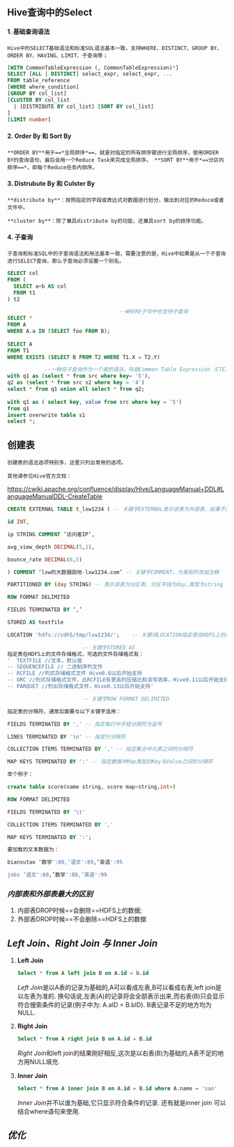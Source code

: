 ## Hive查询中的Select

#### 1. 基础查询语法

	Hive中的SELECT基础语法和标准SQL语法基本一致，支持WHERE、DISTINCT、GROUP BY、ORDER BY、HAVING、LIMIT、子查询等；

```sql
[WITH CommonTableExpression (, CommonTableExpression)*]  
SELECT [ALL | DISTINCT] select_expr, select_expr, ...
FROM table_reference
[WHERE where_condition]
[GROUP BY col_list]
[CLUSTER BY col_list
  | [DISTRIBUTE BY col_list] [SORT BY col_list]
]
[LIMIT number]
```

#### 2. Order By 和 Sort By

	**ORDER BY**用于==*全局排序*==，就是对指定的所有排序键进行全局排序，使用ORDER BY的查询语句，最后会用一个Reduce Task来完成全局排序。 **SORT BY**用于*==分区内排序==*，即每个Reduce任务内排序。

#### 3. Distrubute By 和 Culster By

	**distribute by**：按照指定的字段或表达式对数据进行划分，输出到对应的Reduce或者文件中。 
	
	**cluster by**：除了兼具distribute by的功能，还兼具sort by的排序功能。 

#### 4. 子查询

	子查询和标准SQL中的子查询语法和用法基本一致，需要注意的是，Hive中如果是从一个子查询进行SELECT查询，那么子查询必须设置一个别名。

```sql
SELECT col
FROM (
  SELECT a+b AS col
  FROM t1
) t2
```

```sql
									--WHERE子句中也支持子查询
SELECT *
FROM A
WHERE A.a IN (SELECT foo FROM B);
 
SELECT A
FROM T1
WHERE EXISTS (SELECT B FROM T2 WHERE T1.X = T2.Y)
```

```sql
			--一种将子查询作为一个表的语法，叫做Common Table Expression（CTE）
with q1 as (select * from src where key= '5'),
q2 as (select * from src s2 where key = '4')
select * from q1 union all select * from q2;
 
with q1 as ( select key, value from src where key = '5')
from q1
insert overwrite table s1
select *;
```

## 创建表

	创建表的语法选项特别多，这里只列出常用的选项。
	
	其他请参见Hive官方文档：

<https://cwiki.apache.org/confluence/display/Hive/LanguageManual+DDL#LanguageManualDDL-CreateTable>

```sql
CREATE EXTERNAL TABLE t_lxw1234 ( -- 关键字EXTERNAL表示该表为外部表，如果不指定EXTERNAL关键字，则表示内部表

id INT,

ip STRING COMMENT ‘访问者IP’,

avg_view_depth DECIMAL(5,1),

bounce_rate DECIMAL(6,5)

) COMMENT ‘lxw的大数据田地-lxw1234.com’ -- 关键字COMMENT，为表和列添加注释

PARTITIONED BY (day STRING)	-- 表示该表为分区表，分区字段为day,类型为string

ROW FORMAT DELIMITED

FIELDS TERMINATED BY ‘,’

STORED AS textfile

LOCATION 'hdfs://cdh5/tmp/lxw1234/';	-- 关键词LOCATION指定表在HDFS上的存储位置。

						-- 关键字STORED AS
指定表在HDFS上的文件存储格式，可选的文件存储格式有：
'  TEXTFILE //文本，默认值
-- SEQUENCEFILE // 二进制序列文件
-- RCFILE //列式存储格式文件 Hive0.6以后开始支持
-- ORC //列式存储格式文件，比RCFILE有更高的压缩比和读写效率，Hive0.11以后开始支持
-- PARQUET //列出存储格式文件，Hive0.13以后开始支持'

						-- 关键字ROW FORMAT DELIMITED

指定表的分隔符，通常后面要与以下关键字连用：

FIELDS TERMINATED BY ',' -- 指定每行中字段分隔符为逗号

LINES TERMINATED BY '\n' -- 指定行分隔符

COLLECTION ITEMS TERMINATED BY ',' -- 指定集合中元素之间的分隔符

MAP KEYS TERMINATED BY ':' -- 指定数据中Map类型的Key与Value之间的分隔符

举个例子：

create table score(name string, score map<string,int>)

ROW FORMAT DELIMITED

FIELDS TERMINATED BY '\t'

COLLECTION ITEMS TERMINATED BY ','

MAP KEYS TERMINATED BY ':';

要加载的文本数据为：

biansutao ‘数学':80,’语文':89,’英语':95

jobs ‘语文':60,’数学':80,’英语':99
```

### *内部表和外部表最大的区别*

1. 内部表DROP时候==会删除==HDFS上的数据;
2. 外部表DROP时候==不会删除==HDFS上的数据

## *Left Join、Right Join 与 Inner Join*

1. **Left Join**

   ```sql
   Select * from A left join B on A.id = b.id
   ```

   	*Left Join*是以A表的记录为基础的,A可以看成左表,B可以看成右表,left join是以左表为准的. 换句话说,左表(A)的记录将会全部表示出来,而右表(B)只会显示符合搜索条件的记录(例子中为: A.aID = B.bID). B表记录不足的地方均为NULL.

2. **Right Join**

   ```sql
   Select * from A right join B on A.id = B.id
   ```

   	*Right Join*和left join的结果刚好相反,这次是以右表(B)为基础的,A表不足的地方用NULL填充.

3. **Inner Join**

   ```sql
   Select * from A inner join B on A.id = B.id where A.name = 'sao'
   ```

   	*Inner Join*并不以谁为基础,它只显示符合条件的记录.  还有就是inner join 可以结合where语句来使用.

## *优化*





